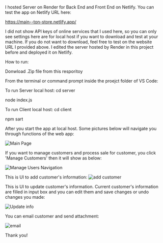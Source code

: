 I hosted Server on Render for Back End and Front End on Netlify.
You can test the app on Netlify URL here:

https://main--ton-store.netlify.app/

I did not show API keys of online services that I used here, so you can only see settings here are for local host if you want to download and test at your machine. If you do not want to download, feel free to test on
the website URL I provided above. I edited the server hosted by Render in this project before and deployed it on Netlify.   

How to run:

Donwload .Zip file from this resporitoy

From the terminal or command prompt inside the proejct folder of VS Code:

To run Server local host:
cd server

node index.js

To run Client local host:
cd client

npm sart

After you start the app at local host. Some pictures below will navigate you through functions of the web app:

![Main Page](https://github.com/user-attachments/assets/534a58cb-f6b7-4155-bfc0-7663d4af022b)

If you want to manage customers and process sale for customer, you click 'Manage Customers' then it will show as below:


![Manage Users Navigation](https://github.com/user-attachments/assets/74a2bd3f-16ef-44df-9770-3404dcf6fd27)

This is UI to add customer's information:
![add customer](https://github.com/user-attachments/assets/666df3da-1a8b-4380-b698-598a5dd30324)

This is UI to update customer's information. Current customer's information are filled in input box and you can edit them and save changes or undo changes you made:

![Update info](https://github.com/user-attachments/assets/24abedcc-bd35-438a-9440-741535858c8b)

You can email customer and send attachment:

![email](https://github.com/user-attachments/assets/c23803d5-57ff-4ccc-9fc5-f0ff8082c715)



Thank you!
